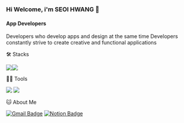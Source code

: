 ### Hi Welcome, i'm SEOI HWANG 👋

#### App Developers
Developers who develop apps and design at the same time
Developers constantly strive to create creative and functional applications


🛠️ Stacks

<img src="https://img.shields.io/badge/JavaScript-F7DF1E?style=flat-square&logo=JavaScript&logoColor=white"/><img src="https://img.shields.io/badge/Vue.js-4FC08D?style=flat-square&logo=Vue.js&logoColor=white"/>

💪🏼 Tools 

 <img src="https://img.shields.io/badge/Visual Studio Code-007ACC?style=flat-square&logo=Visual Studio Code&logoColor=white"/> <img src="https://img.shields.io/badge/GitHub-181717?style=flat-square&logo=GitHub&logoColor=white"/>


🐱 About Me

[![Gmail Badge](https://img.shields.io/badge/Gmail-d14836?style=flat-square&logo=Gmail&logoColor=white&link=mailto:hnvvely@gmail.com)](hnvvely@gmail.com)
  [![Notion Badge](https://img.shields.io/badge/Notion-000000?style=flat-square&logo=Notion&logoColor=white&link=https://sxoee.notion.site/481eae4764dd4028b859ce83cd59e871?pvs=4)]([https://joyous-pansy-314.notion.site/1612a809df194bb892e7dc0f4947c300](https://sxoee.notion.site/481eae4764dd4028b859ce83cd59e871?pvs=4))

